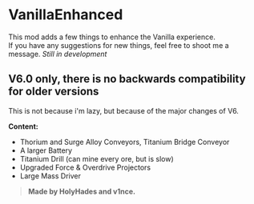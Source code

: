 # VanillaEnhanced

This mod adds a few things to enhance the Vanilla experience.  
If you have any suggestions for new things, feel free to shoot me a message.
*Still in development*

## V6.0 only, there is no backwards compatibility for older versions

This is not because i'm lazy, but because of the major changes of V6.

**Content:**

- Thorium and Surge Alloy Conveyors, Titanium Bridge Conveyor
- A larger Battery
- Titanium Drill (can mine every ore, but is slow)
- Upgraded Force & Overdrive Projectors
- Large Mass Driver

> **Made by HolyHades and v1nce.**

